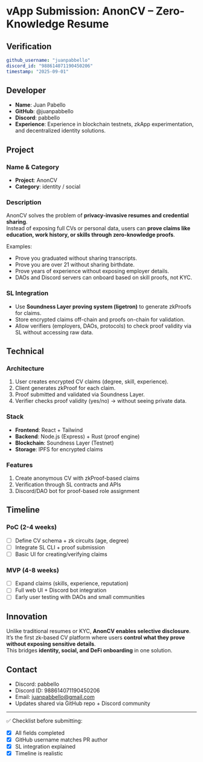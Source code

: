 # vApp Submission: AnonCV – Zero-Knowledge Resume

## Verification
```yaml
github_username: "juanpabbello"
discord_id: "988614071190450206"
timestamp: "2025-09-01"
```

## Developer
- **Name**: Juan Pabello
- **GitHub**: @juanpabbello
- **Discord**: pabbello
- **Experience**: Experience in blockchain testnets, zkApp experimentation, and decentralized identity solutions.

## Project

### Name & Category
- **Project**: AnonCV
- **Category**: identity / social

### Description
AnonCV solves the problem of **privacy-invasive resumes and credential sharing**.  
Instead of exposing full CVs or personal data, users can **prove claims like education, work history, or skills through zero-knowledge proofs**.  

Examples:
- Prove you graduated without sharing transcripts.  
- Prove you are over 21 without sharing birthdate.  
- Prove years of experience without exposing employer details.  
- DAOs and Discord servers can onboard based on skill proofs, not KYC.  

### SL Integration  
- Use **Soundness Layer proving system (ligetron)** to generate zkProofs for claims.  
- Store encrypted claims off-chain and proofs on-chain for validation.  
- Allow verifiers (employers, DAOs, protocols) to check proof validity via SL without accessing raw data.  

## Technical

### Architecture
1. User creates encrypted CV claims (degree, skill, experience).  
2. Client generates zkProof for each claim.  
3. Proof submitted and validated via Soundness Layer.  
4. Verifier checks proof validity (yes/no) → without seeing private data.  

### Stack
- **Frontend**: React + Tailwind  
- **Backend**: Node.js (Express) + Rust (proof engine)  
- **Blockchain**: Soundness Layer (Testnet)  
- **Storage**: IPFS for encrypted claims  

### Features
1. Create anonymous CV with zkProof-based claims  
2. Verification through SL contracts and APIs  
3. Discord/DAO bot for proof-based role assignment  

## Timeline

### PoC (2-4 weeks)
- [ ] Define CV schema + zk circuits (age, degree)  
- [ ] Integrate SL CLI + proof submission  
- [ ] Basic UI for creating/verifying claims  

### MVP (4-8 weeks)  
- [ ] Expand claims (skills, experience, reputation)  
- [ ] Full web UI + Discord bot integration  
- [ ] Early user testing with DAOs and small communities  

## Innovation
Unlike traditional resumes or KYC, **AnonCV enables selective disclosure**.  
It’s the first zk-based CV platform where users **control what they prove without exposing sensitive details**.  
This bridges **identity, social, and DeFi onboarding** in one solution.  

## Contact
- Discord: pabbello  
- Discord ID: 988614071190450206  
- Email: juanpabbello@gmail.com  
- Updates shared via GitHub repo + Discord community  

---

✅ Checklist before submitting:
- [x] All fields completed  
- [x] GitHub username matches PR author  
- [x] SL integration explained  
- [x] Timeline is realistic  
